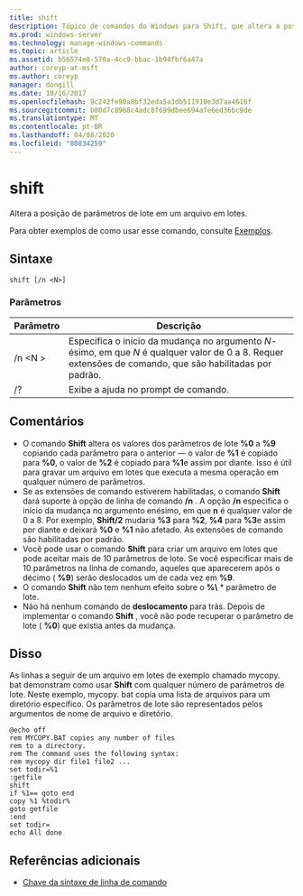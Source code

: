 ```yaml
---
title: shift
description: Tópico de comandos do Windows para Shift, que altera a posição de parâmetros de lote em um arquivo em lotes.
ms.prod: windows-server
ms.technology: manage-windows-commands
ms.topic: article
ms.assetid: b56574e8-570a-4cc9-bbac-1b94fbf6a47a
author: coreyp-at-msft
ms.author: coreyp
manager: dongill
ms.date: 10/16/2017
ms.openlocfilehash: 9c242fe90a8bf32eda5a3db511910e3d7aa4610f
ms.sourcegitcommit: b00d7c8968c4adc8f699dbee694afe6ed36bc9de
ms.translationtype: MT
ms.contentlocale: pt-BR
ms.lasthandoff: 04/08/2020
ms.locfileid: "80834259"
---
```

# <a name="shift"></a>shift

Altera a posição de parâmetros de lote em um arquivo em lotes.

Para obter exemplos de como usar esse comando, consulte [Exemplos](#BKMK_examples).

## <a name="syntax"></a>Sintaxe

```
shift [/n <N>]
```

### <a name="parameters"></a>Parâmetros

|Parâmetro|Descrição|
|---------|-----------|
|/n \<N >|Especifica o início da mudança no argumento *N*-ésimo, em que *N* é qualquer valor de 0 a 8. Requer extensões de comando, que são habilitadas por padrão.|
|/?|Exibe a ajuda no prompt de comando.|

## <a name="remarks"></a>Comentários

- O comando **Shift** altera os valores dos parâmetros de lote **%0** a **%9** copiando cada parâmetro para o anterior — o valor de **%1** é copiado para **%0**, o valor de **%2** é copiado para **%1**e assim por diante. Isso é útil para gravar um arquivo em lotes que executa a mesma operação em qualquer número de parâmetros.
- Se as extensões de comando estiverem habilitadas, o comando **Shift** dará suporte à opção de linha de comando **/n** . A opção **/n** especifica o início da mudança no argumento enésimo, em que **n** é qualquer valor de 0 a 8. Por exemplo, **Shift/2** mudaria **%3** para **%2**, **%4** para **%3**e assim por diante e deixará **%0** e **%1** não afetado. As extensões de comando são habilitadas por padrão.
- Você pode usar o comando **Shift** para criar um arquivo em lotes que pode aceitar mais de 10 parâmetros de lote. Se você especificar mais de 10 parâmetros na linha de comando, aqueles que aparecerem após o décimo ( **%9**) serão deslocados um de cada vez em **%9**.
- O comando **Shift** não tem nenhum efeito sobre o **%\\** * parâmetro de lote.
- Não há nenhum comando de **deslocamento** para trás. Depois de implementar o comando **Shift** , você não pode recuperar o parâmetro de lote ( **%0**) que existia antes da mudança.

## <a name="examples"></a><a name=BKMK_examples></a>Disso

As linhas a seguir de um arquivo em lotes de exemplo chamado mycopy. bat demonstram como usar **Shift** com qualquer número de parâmetros de lote. Neste exemplo, mycopy. bat copia uma lista de arquivos para um diretório específico. Os parâmetros de lote são representados pelos argumentos de nome de arquivo e diretório.
```
@echo off 
rem MYCOPY.BAT copies any number of files
rem to a directory.
rem The command uses the following syntax:
rem mycopy dir file1 file2 ... 
set todir=%1
:getfile
shift
if %1== goto end
copy %1 %todir%
goto getfile
:end
set todir=
echo All done
```

## <a name="additional-references"></a>Referências adicionais

- [Chave da sintaxe de linha de comando](command-line-syntax-key.md)